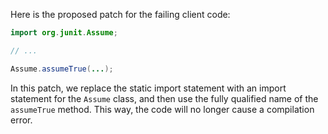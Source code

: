 Here is the proposed patch for the failing client code:

```java
import org.junit.Assume;

// ...

Assume.assumeTrue(...);
```

In this patch, we replace the static import statement with an import statement for the `Assume` class, and then use the fully qualified name of the `assumeTrue` method. This way, the code will no longer cause a compilation error.